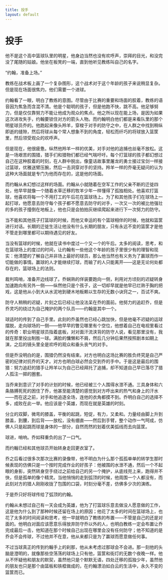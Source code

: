 ```yaml
---
title: 投手
layout: default
---
```


# 投手

他不是这个高中篮球队里的明星，他身边当然也没有欢呼声，崇拜的目光，和没完没了尾随的姑娘。他坐在板凳的一端，直到他听见教练叫自己的名字。

“约翰，准备上场。”

教练在战术板上画了一个复杂图形，这个战术对于这个年龄的孩子来说稍显复杂。但是现在场面很焦灼，他们需要一个进球。

约翰看了一眼，明白了教练的意图。尽管由于比赛的重要和场面的胶着，教练的语音因为焦急而含混不清。他是个聪明的孩子，但是他跑不快，跳不高。他足够努力，但是仅仅靠努力不能让他成为观众的焦点。他之所以现在能上场，是因为如果这次进攻失手，约翰要锁住对方的箭头人物。而约翰明白他们都是来看队里的那个明星球员乔的。他跑起来像头羚羊，穿梭于对手的防守之中，在人群之中找到稍纵即逝的缝隙，然后将球从每个常人想象不到的角度，轻松而纤巧的将球放入篮筐里，然后领受观众的欢呼声。

但是现在，他很疲惫。纵然他羚羊一样的优美，对手对他的追捕也丝毫不放松。这是一场艰苦的围猎，猎手们和猎物们都已经气喘吁吁。每个打篮球的孩子都幻想过自己在这种胶着的时刻，在人群中脱出，像童话故事里屠龙的勇士接过宝剑一样接过篮球，优雅送臂压腕，然后一击洞穿对手的坚持。羚羊一样的乔毫无疑问的认为这种大场面就是专门为他而存在的，这是他的场面。

而约翰从未幻想过这样的场面。约翰从小就随着在空军工作的父亲不断的迁徙四处，他早早就像一个随着水草迁移的牧羊少年一样懂得了孤独相处。他喜欢打篮球，他喜欢将每一个不用打工的午后花在篮球场上。为了和其他孩子们在球场上一起打球，他愿意去防守每个孩子都不愿意去防守的对手，一次又一次的被比他强壮的多的孩子撞倒在地板上，他也只是会拍拍灰继续爬起来进行下一次努力的防守。

当不能和其他孩子打篮球的时候，而他又幸运的有个篮球相伴的时候，他就和篮筐进行对话。长期的迁徙生活让他没有什么长期的朋友，只有永远不变的篮筐才是他不管走到哪里都可以期待遇见的好友。

当没有篮球的时候，他就在读书中度过一个又一个的午后。太多的阅读，思考，和在篮球场上的度过的时间，让约翰有一些他这个年龄的孩子里很少有的理智和现实：他清楚的了解自己并非场上最好的球员，那么他当然也有义务为了赢球而作一切能做的事情。赢球的人才能继续打球，而输了的人只能离开——这是无论何处都存在的，篮球场上的法则。

裁判鸣哨，准备开边线球了。乔娴熟的佯装要跑向一侧，利用对方顷刻的迟疑转身加速跑向有另外一侧——纵然他只是个孩子，这一切却早就是他早已烂熟于胸的把戏，这是他从小到大从水泥地到硬木地板赖以生存的无数小诀窍之一，百试不爽。

防守人稍稍的迟疑，片刻之后已经让他没法呆在乔的面前。他努力的追赶乔，但是乔灵巧的绕过为自己掩护的两个队员——约翰是其中一个。

球适时的传到了自己手里。此刻的乔虽然也已经心跳加快，但是他毫不迟疑的运球摆脱，走向球场的一侧——他早早的瞥见哪里有个空位，他想着自己在电视里看过的传奇：职业明星球员指着底板，对对面汗流浃背的防守人说，看见那里没有，我就在那里投出制胜一球。满脸的慵懒和不屑，然后几分钟后果然按照剧本如期上演，之后的镜头里全是欢呼的观众和垂头丧气的对手。

但是乔没明白的是，围猎仍然没有结束。对方也明白这场比赛的胜负终究是自己严密的纪律对抗乔的天才。对方也明白球必然会交到乔的手中。于是这是最后的围猎：努力追赶的猎手让羚羊以为自己已经拜托了追捕，却不知道自己早已落尽了猎人孤注一掷的圈套。

当乔来到意识了对手的计划的时候，他已经被三个人围得水泄不通。三具身体和六条胳膊死死的困住了乔，他甚至能清楚的感觉到对方呼出来的热气和身上的汗水——而在这之前，对手和他追逐全场，连他的衣角都摸不到。乔明白自己的选择不多，成败在此一举。他应该是个英雄，而现在就是英雄的时刻。

分立的双脚，微弯的膝盖，平衡的起跳，短促，有力，又柔和。力量经由脚上升到膝盖，到腰，到后背——放松，没有绷直——然后到手臂，整个动作一气呵成，仿佛人只是起跳而球是身体的一部分，自然而然的划着优美弧线而去向篮筐。

球进，哨响。乔如释重负的出了一口气。

而约翰已经和其他球员开始转身走回更衣室了。

乔之后看过很多次那次比赛的录像带，他不明白为什么那个孤孤单单的转学生那时候表现的仿佛只是一个按时完成作业的好孩子：他被围的水泄不通，然后一个不起眼的身影，突然转身空手绕过之前给自己的另一个掩护，从底线兜上来，跑得并不快，但是孤单的像个精灵。当他悄悄的走到弧顶的时候，他周围一个人都没有，而此刻对方的猎人刚刚收拢了包围的口袋，时刻分毫不差，仿佛多少次的演练。

于是乔只好将球传给了弧顶的约翰。

约翰从未想过自己有一天会成为英雄，他为了打篮球乐意去做没人愿意做的工作，这是他为什么到了那种时候还留在场上的原因；他花了太多的时间在篮球场上，也花了太多的时间阅读和思考，他一早就明白了教练的布置——不管是自己的还是对面的。他明白对面应该愿意乐得放弃防守乔以外的人，也明白教练一定会布置让乔完成最后一击，他知道在那个时候自己出现在哪里会没有任何防守；他不知道的是乔会不会传球，不过他并不在意，他从来都只是为了赢球而愿意做任何事。

不过当球真正的传到约翰手上的刹那，他从未考虑过那球会不会进。那一刻他的头脑是澄明的，就像那些空荡荡的球场上只有他，篮筐和街灯的无数个夜晚一样。他从不怀疑他和朋友的默契，虽然他只是个默默无语，四处迁移的孤独少年，虽然他的朋友也只是那个由篮板和铁框做成的，在约翰漂泊如白云的生活中，永久不变的篮筐而已。

